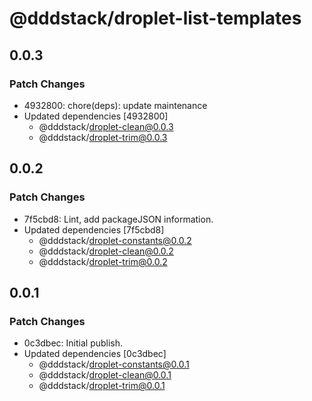 # @dddstack/droplet-list-templates

## 0.0.3

### Patch Changes

- 4932800: chore(deps): update maintenance
- Updated dependencies [4932800]
  - @dddstack/droplet-clean@0.0.3
  - @dddstack/droplet-trim@0.0.3

## 0.0.2

### Patch Changes

- 7f5cbd8: Lint, add packageJSON information.
- Updated dependencies [7f5cbd8]
  - @dddstack/droplet-constants@0.0.2
  - @dddstack/droplet-clean@0.0.2
  - @dddstack/droplet-trim@0.0.2

## 0.0.1

### Patch Changes

- 0c3dbec: Initial publish.
- Updated dependencies [0c3dbec]
  - @dddstack/droplet-constants@0.0.1
  - @dddstack/droplet-clean@0.0.1
  - @dddstack/droplet-trim@0.0.1
